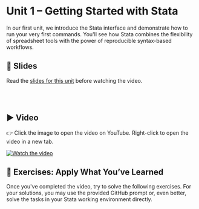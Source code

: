# Unit 1 – Getting Started with Stata

In our first unit, we introduce the Stata interface and demonstrate how to run your very first commands. You'll see how Stata combines the flexibility of spreadsheet tools with the power of reproducible syntax-based workflows.

## 📄 Slides

Read the [slides for this unit](slides01.pdf) before watching the video.

<br><br>

## ▶️ Video

👉 Click the image to open the video on YouTube. Right-click to open the video in a new tab.

[![Watch the video](https://img.youtube.com/vi/cbAEUV9TMmY/0.jpg)](https://www.youtube.com/watch?v=cbAEUV9TMmY)


## 🧪 Exercises: Apply What You’ve Learned

Once you've completed the video, try to solve the following exercises. For your solutions, you may use the provided GitHub prompt or, even better, solve the tasks in your Stata working environment directly.

